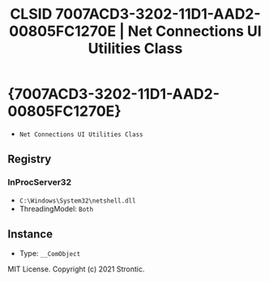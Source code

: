 ﻿---
title: "CLSID 7007ACD3-3202-11D1-AAD2-00805FC1270E | Net Connections UI Utilities Class"
excerpt: What is COM-Object CLSID 7007ACD3-3202-11D1-AAD2-00805FC1270E?
---

# {7007ACD3-3202-11D1-AAD2-00805FC1270E}

* `Net Connections UI Utilities Class`

## Registry


### InProcServer32

* `C:\Windows\System32\netshell.dll`
* ThreadingModel: `Both`

## Instance

* Type: `__ComObject`

MIT License. Copyright (c) 2021 Strontic.


